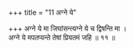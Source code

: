 +++
title = "11 अग्ने ये"

+++
अग्ने ये मा जिघांसन्त्यग्ने ये च द्विषन्ति मा ।  
अग्ने ये मपतप्यन्ते तेषां प्रियतमं जहि ॥ ११ ॥